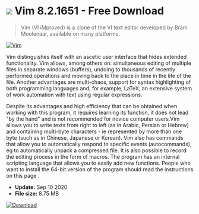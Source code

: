 # ![](https://cdn.softexe.net/static/icon/win.gif) Vim 8.2.1651 - Free Download

> Vim (VI iMproved) is a clone of the VI text editor developed by Bram Moolenaar, available on many platforms.

[![Vim](https://gallery.dpcdn.pl/imgc/Tools/1991/g_-_420x350_1.5_-_x20110209111854_00.jpg)](https://softexe.net/win/system/text-editors/vim:pRbeb.html)

Vim distinguishes itself with an ascetic user interface that hides extended functionality. Vim allows, among others on: simultaneous editing of multiple files in separate windows (buffers), undoing to thousands of recently performed operations and moving back to the place in time in the life of the file. Another advantages are multi-chaos, support for syntax highlighting of both programming languages ​​and, for example, LaTeX, an extensive system of work automation with text using regular expressions.
 
 Despite its advantages and high efficiency that can be obtained when working with this program, it requires learning its function, it does not lead "by the hand" and is not recommended for novice computer users.Vim allows you to write texts from right to left (as in Arabic, Persian or Hebrew) and containing multi-byte characters - ie represented by more than one byte (such as in Chinese, Japanese or Korean). Vim also has commands that allow you to automatically respond to specific events (autocommands), eg to automatically unpack a compressed file. It is also possible to record the editing process in the form of macros. The program has an internal scripting language that allows you to easily add new functions.
 People who want to install the 64-bit version of the program should read the instructions on this page .


- **Update:** Sep 10 2020
- **File size:** 8.75 MB

[![Download](https://cdn.softexe.net/static/img/download.png)](https://softexe.net/win/system/text-editors/vim:pRbeb.html)

